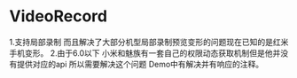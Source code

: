 # VideoRecord
1.支持局部录制 而且解决了大部分机型局部录制预览变形的问题现在已知的是红米手机变形。
2.由于6.0以下 小米和魅族有一套自己的权限动态获取机制但是他并没有提供对应的api 所以需要解决这个问题 Demo中有解决并有响应的注释。		


